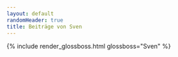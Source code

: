 ```yaml
---
layout: default
randomHeader: true
title: Beiträge von Sven
---
```

{% include render_glossboss.html glossboss="Sven" %}
